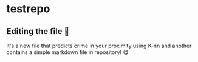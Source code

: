 # testrepo

## Editing the file 🤩

It's a new file that predicts crime in your proximity using K-nn  and
another contains a simple markdown file in repository! 😋
